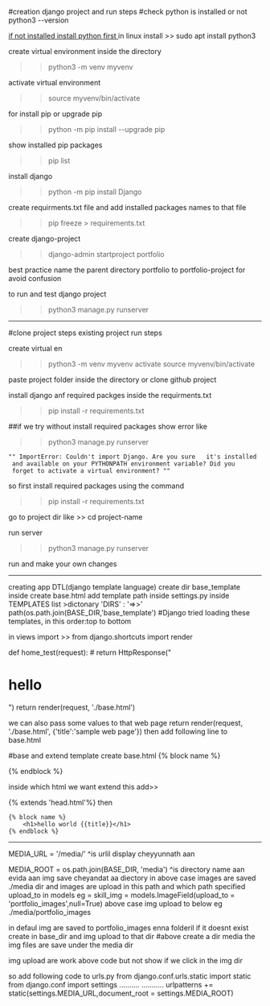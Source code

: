   #creation django project and run steps
#check python is installed or not
 python3 --version
 
 <a href="https://www.python.org/downloads">
 if not installed install python first
 </a>
 in linux install >> sudo apt install python3 
 
 create virtual environment inside the directory
 >> python3 -m venv myvenv
 
 activate virtual environment
 >> source myvenv/bin/activate
 
 for install pip or upgrade pip 
 >> python -m pip install --upgrade pip
 
 show installed pip packages
 >> pip list
 
 install django
 >> python -m pip install Django
 
 create requirments.txt file and 
 add installed packages names to that file
 >> pip freeze > requirements.txt
 
 create django-project
 >> django-admin startproject portfolio
 
 best practice name the parent directory
 portfolio to portfolio-project for avoid confusion
 
 to run and test django project
 >> python3 manage.py  runserver
 
 --------------------------------------------------------
 #clone project steps
 existing project run steps
 
 create virtual en
 >> python3 -m venv myvenv
 activate
 >> source myvenv/bin/activate
 
 paste project folder inside the directory
 or clone github project
 
 install django anf required packges inside the 
 requirments.txt
 >>pip install -r requirements.txt
 
 ##if we try without install required packages
 show error like
 >> python3 manage.py runserver

    "" ImportError: Couldn't import Django. Are you sure   it's installed
     and available on your PYTHONPATH environment variable? Did you
     forget to activate a virtual environment? ""

  so first install required packages 
  using the command
  >>pip install -r requirements.txt
  
  go to project dir
  like >> cd project-name
  
  run server
  >> python3 manage.py runserver
  
  run and make your own changes
 
 
 -------------------------------------
 creating app
 DTL(django template language)
 create dir base_template
     inside create base.html
 add template path inside settings.py
 inside TEMPLATES list >dictonary 'DIRS' : '=>>'
      path(os.path.join(BASE_DIR,'base_template')
 #Django tried loading these templates, in this order:top to bottom
 
 in views import >>
  from django.shortcuts import render

  def home_test(request):
    # return HttpResponse("<h1>hello</h1>")
    return render(request, './base.html')
 
  we can also pass some values to that web page 
    return render(request, './base.html', {'title':'sample web page'})
    then add following line to base.html
        <title> {{ title }} </title>


  #base and extend template
  create base.html
  {% block name %}
  
   {% endblock %} 
   
   inside which html we want extend this add>>
   
{% extends 'head.html'%} <!--must 1st tag and syntax same otherwise error-->
 then
 
    {% block name %}
        <h1>hello world {{title}}</h1>
    {% endblock %}
    
------------------
MEDIA_URL = '/media/' 
^is urlil display cheyyunnath aan


MEDIA_ROOT = os.path.join(BASE_DIR,  'media')
^is directory name aan evida aan img save cheyandat aa diectory
in above case images are saved ./media dir
and images are upload in this path and which path 
specified upload_to in models
eg =    skill_img = models.ImageField(upload_to = 'portfolio_images',null=True)
above case img upload to below eg
./media/portfolio_images

in defaul img are saved to portfolio_images enna folderil if it doesnt exist create in base_dir and
img upload to that dir
#above create a dir media the img files are save under the media dir

img upload are work above code but not show if we click in the img dir

so add following code to urls.py
from django.conf.urls.static import static
from django.conf import settings
..........
...........
urlpatterns += static(settings.MEDIA_URL,document_root = settings.MEDIA_ROOT)

    
   
 
 
 
 
 
 
 
